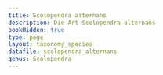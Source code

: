 ```yaml
---
title: Scolopendra alternans
description: Die Art Scolopendra alternans
bookHidden: true
type: page
layout: taxonomy_species
datafile: scolopendra_alternans
genus: Scolopendra
---
```


